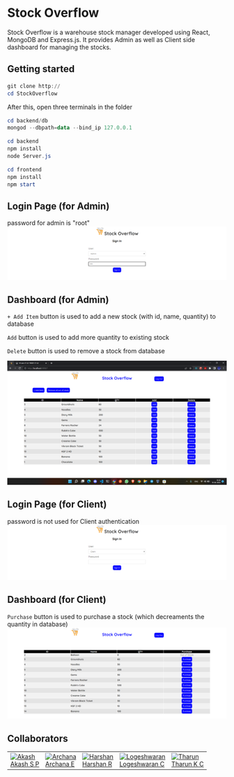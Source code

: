 # Stock Overflow

Stock Overflow is a warehouse stock manager developed using React, MongoDB and Express.js. It provides Admin as well as Client side dashboard for managing the stocks.

## Getting started

```powershell
git clone http://
cd StockOverflow
```

After this, open three terminals in the folder

```powershell
cd backend/db
mongod --dbpath=data --bind_ip 127.0.0.1
```

```powershell
cd backend
npm install
node Server.js
```

```powershell
cd frontend
npm install
npm start
```

## Login Page (for Admin)

password for admin is "root"
<img src="./images/AdminLogin.png"></img>
<br>

## Dashboard (for Admin)

`+ Add Item` button is used to add a new stock (with id, name, quantity) to database

`Add` button is used to add more quantity to existing stock

`Delete` button is used to remove a stock from database

<img src="./images/AdminDashboard.png"></img>
<br>

## Login Page (for Client)

password is not used for Client authentication
<img src="./images/ClientLogin.png"></img>
<br>

## Dashboard (for Client)

`Purchase` button is used to purchase a stock (which decreaments the quantity in database)
<img src="./images/ClientDashboard.png"></img>


## Collaborators

<table>
<tr>
<td><a href="github.com/AkashSCIENTIST"><img src="https://avatars.githubusercontent.com/u/25793714?v=4" alt="Akash" height="100px" width="100px"></img><br>Akash S P</a></td>
<td><a href="github.com/sunshine-haze321"><img src="https://avatars.githubusercontent.com/u/74647057?v=4" alt="Archana" height="100px" width="100px">
</img><br>Archana E</a></td>
<td><a href="github.com/Harshan-R"><img src="https://avatars.githubusercontent.com/u/104904345?v=4" alt="Harshan" height="100px" width="100px">
</img><br>Harshan R</a></td>
<td><a href="github.com/LOGESHWARAN-C"><img src="https://avatars.githubusercontent.com/u/95399936?v=4" alt="Logeshwaran" height="100px" width="100px">
</img><br>Logeshwaran C</a></td>
<td><a href="github.com/KcT71"><img src="https://avatars.githubusercontent.com/u/104819565?v=4" alt="Tharun" height="100px" width="100px">
</img><br>Tharun K C</a></td>
</tr>
</table>
